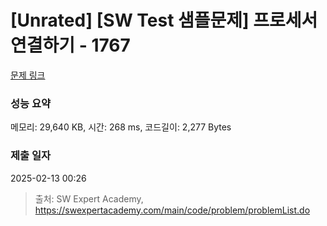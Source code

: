 # [Unrated] [SW Test 샘플문제] 프로세서 연결하기 - 1767 

[문제 링크](https://swexpertacademy.com/main/code/problem/problemDetail.do?contestProbId=AV4suNtaXFEDFAUf) 

### 성능 요약

메모리: 29,640 KB, 시간: 268 ms, 코드길이: 2,277 Bytes

### 제출 일자

2025-02-13 00:26



> 출처: SW Expert Academy, https://swexpertacademy.com/main/code/problem/problemList.do